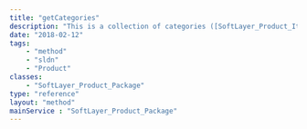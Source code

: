 ```yaml
---
title: "getCategories"
description: "This is a collection of categories ([SoftLayer_Product_Item_Category](reference/datatypes/SoftLayer_Product_Item_Category)) associated with a package which can be used for ordering. These categories have several objects prepopulated which are useful when determining the available products for purchase. The categories contain groups ([SoftLayer_Product_Package_Item_Category_Group](reference/datatypes/SoftLayer_Product_Package_Item_Category_Group)) that organize the products and prices by similar features. For example, operating systems will be grouped by their manufacturer and virtual server disks will be grouped by their disk type (SAN vs. local). Each group will contain prices ([SoftLayer_Product_Item_Price](reference/datatypes/SoftLayer_Product_Item_Price)) which you can use determine the cost of each product. Each price has a product ([SoftLayer_Product_Item](reference/datatypes/SoftLayer_Product_Item)) which provides the name and other useful information about the server, service or software you may purchase."
date: "2018-02-12"
tags:
    - "method"
    - "sldn"
    - "Product"
classes:
    - "SoftLayer_Product_Package"
type: "reference"
layout: "method"
mainService : "SoftLayer_Product_Package"
---
```

